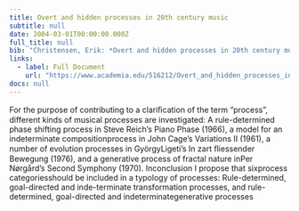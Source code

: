 ```yaml
---
title: Overt and hidden processes in 20th century music
subtitle: null
date: 2004-03-01T00:00:00.000Z
full_title: null
bib: "Christensen, Erik: *Overt and hidden processes in 20th century music*, Axiomathes, Springer 2004"
links:
  - label: Full Document
    url: "https://www.academia.edu/516212/Overt_and_hidden_processes_in_20th_century_music"
docs: null
---
```


For the purpose of contributing to a clariﬁcation of the term “process”, different kinds of musical processes are investigated: A rule-determined phase shifting process in Steve Reich’s
Piano Phase
(1966), a model for an indeterminate compositionprocess in John Cage’s
Variations II 
(1961), a number of evolution processes in GyörgyLigeti’s
In zart ﬂiessender Bewegung
(1976), and a generative process of fractal nature inPer Nørgård’s
Second Symphony
(1970). Inconclusion I propose that sixprocess categoriesshould be included in a typology of processes: Rule-determined, goal-directed and inde-terminate transformation processes, and rule-determined, goal-directed and indeterminategenerative processes